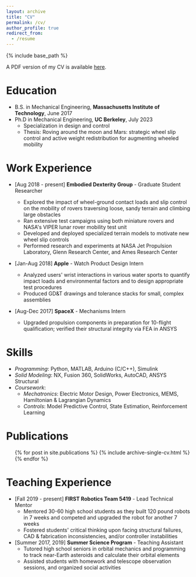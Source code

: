 ```yaml
---
layout: archive
title: "CV"
permalink: /cv/
author_profile: true
redirect_from:
  - /resume
---
```


{% include base_path %}

A PDF version of my CV is available [here](../files/Cao_CV.pdf).

Education
======
* B.S. in Mechanical Engineering, **Massachusetts Institute of Technology**, June 2017
* Ph.D in Mechanical Engineering, **UC Berkeley**, July 2023
    * Specialization in design and control
    * Thesis: Roving around the moon and Mars: strategic wheel slip control and active weight redistribution for augmenting wheeled mobility

Work Experience
======
* [Aug 2018 - present] **Embodied Dexterity Group** - Graduate Student Researcher
  * Explored the impact of wheel-ground contact loads and slip control on the mobility of rovers traversing loose, sandy terrain and climbing large obstacles
  * Ran extensive test campaigns using both miniature rovers and NASA's VIPER lunar rover mobility test unit
  * Developed and deployed specialized terrain models to motivate new wheel slip controls
  * Performed research and experiments at NASA Jet Propulsion Laboratory, Glenn Research Center, and Ames Research Center

* [Jan-Aug 2018] **Apple** - Watch Product Design Intern
  * Analyzed users' wrist interactions in various water sports to quantify impact loads and environmental factors and to design appropriate test procedures
  * Produced GD&T drawings and tolerance stacks for small, complex assemblies

* [Aug-Dec 2017] **SpaceX** - Mechanisms Intern
  * Upgraded propulsion components in preparation for 10-flight qualification; verified their structural integrity via FEA in ANSYS

  
Skills
======
* *Programming*: Python, MATLAB, Arduino (C/C++), Simulink
* *Solid Modeling*: NX, Fusion 360, SolidWorks, AutoCAD, ANSYS Structural
* *Coursework*:
    * *Mechatronics*: Electric Motor Design, Power Electronics, MEMS, Hamiltonian & Lagrangian Dynamics
    * *Controls*: Model Predictive Control, State Estimation, Reinforcement Learning

Publications
======
  <ul>{% for post in site.publications %}
    {% include archive-single-cv.html %}
  {% endfor %}</ul>
  
  
Teaching Experience
======
* [Fall 2019 - present] **FIRST Robotics Team 5419** - Lead Technical Mentor
    * Mentored 30-60 high school students as they built 120 pound robots in 7 weeks and competed and upgraded the robot for another 7 weeks
    * Fostered students' critical thinking upon facing structural failures, CAD & fabrication inconsistencies, and/or controller instabilities
* [Summer 2017, 2019] **Summer Science Program** - Teaching Assistant
    * Tutored high school seniors in orbital mechanics and programming to track near-Earth asteroids and calculate their orbital elements
    * Assisted students with homework and telescope observation sessions, and organized social activities
